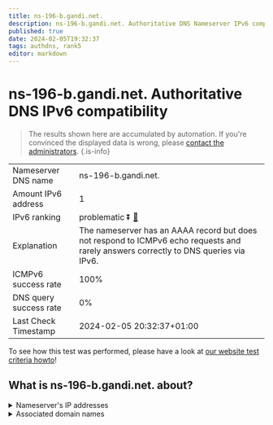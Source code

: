 ```yaml
---
title: ns-196-b.gandi.net.
description: ns-196-b.gandi.net. Authoritative DNS Nameserver IPv6 compatibility
published: true
date: 2024-02-05T19:32:37
tags: authdns, rank5
editor: markdown
---
```


# ns-196-b.gandi.net. Authoritative DNS IPv6 compatibility

> The results shown here are accumulated by automation. If you're convinced the displayed data is wrong, please [contact the administrators](/howto/chat). 
{.is-info}




|   |   |
| - | - |
| Nameserver DNS name | ns-196-b.gandi.net.
| Amount IPv6 address | 1
| IPv6 ranking | problematic :arrow_double_down: [🔗](/howto/ranking) |
| Explanation | The nameserver has an AAAA record but does not respond to ICMPv6 echo requests and rarely answers correctly to DNS queries via IPv6. |
| ICMPv6 success rate | 100%|
| DNS query success rate | 0% |
| Last Check Timestamp | 2024-02-05 20:32:37+01:00 |

To see how this test was performed, please have a look at [our website test criteria howto](/howto/testcriteria/authdns)!


## What is ns-196-b.gandi.net. about?




<details>
<summary>Nameserver's IP addresses</summary>

2001:4b98:aaab::c5

</details>



<details>
<summary>Associated domain names</summary>

www.peugeot.com

</details>
